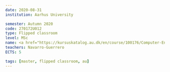 ```yaml
---
date: 2020-08-31
institution: Aarhus University

semester: Autumn 2020
code: 270172U012
type: Flipped classroom
level: MSc
name: <a href="https://kursuskatalog.au.dk/en/course/100176/Computer-Engineering-Study-Course-A" title="Details" target="_blank">Reinforcement Learning</a>
teachers: Navarro-Guerrero 
ECTS: 5

tags: [master, flipped classroom, au]
---
```

